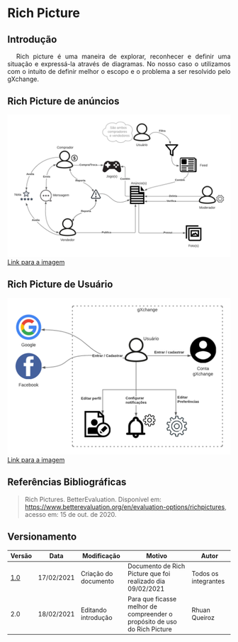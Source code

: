 # Rich Picture

## Introdução

<p style="text-indent: 20px; text-align: justify">
Rich picture é uma maneira de explorar, reconhecer e definir uma situação e expressá-la através de diagramas. No nosso caso o utilizamos com o intuito de definir melhor o escopo e o problema a ser resolvido pelo gXchange.
</p>

## Rich Picture de anúncios

![Rich Picture Anúncios](../../../assets/rich_picture/anuncios.png)
<a href="https://drive.google.com/file/d/1jb8Efp-0fsOLo1cSm6k9DchTM2s3F_29/view?usp=sharing" target="_blank" rel="noopener">Link para a imagem</a>

## Rich Picture de Usuário

![Rich Picture Anúncios](../../../assets/rich_picture/usuario.png)
<a href="https://drive.google.com/file/d/11DUdIebt6Jp-Bh4KeXSd8bwn0hltE14Q/view?usp=sharing" target="_blank" rel="noopener">Link para a imagem</a>

## Referências Bibliográficas

>Rich Pictures. BetterEvaluation. Disponível em: https://www.betterevaluation.org/en/evaluation-options/richpictures, acesso em: 15 de out. de 2020.

## Versionamento

| Versão | Data       | Modificação                    | Motivo | Autor         |
| ------ | ---------- | -------------------------------| ------ | ------------- |
| [1.0](../../../../versoes/rich_picture/1.0/) | 17/02/2021 | Criação do documento | Documento de Rich Picture que foi realizado dia 09/02/2021 | Todos os integrantes |
| 2.0 | 18/02/2021 | Editando introdução | Para que ficasse melhor de compreender o propósito de uso do Rich Picture | Rhuan Queiroz |
